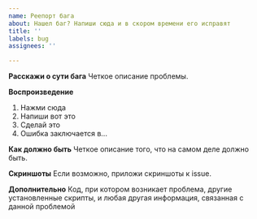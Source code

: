 ```yaml
---
name: Реепорт бага
about: Нашел баг? Напиши сюда и в скором времени его исправят
title: ''
labels: bug
assignees: ''

---
```


**Расскажи о сути бага**
Четкое описание проблемы.

**Воспроизведение**
1. Нажми сюда
2. Напиши вот это
3. Сделай это
4. Ошибка заключается в...

**Как должно быть**
Четкое описание того, что на самом деле должно быть.

**Скриншоты**
Если возможно, приложи скриншоты к issue.

**Дополнительно**
Код, при котором возникает проблема, другие установленные скрипты, и любая другая информация, связанная с данной проблемой
